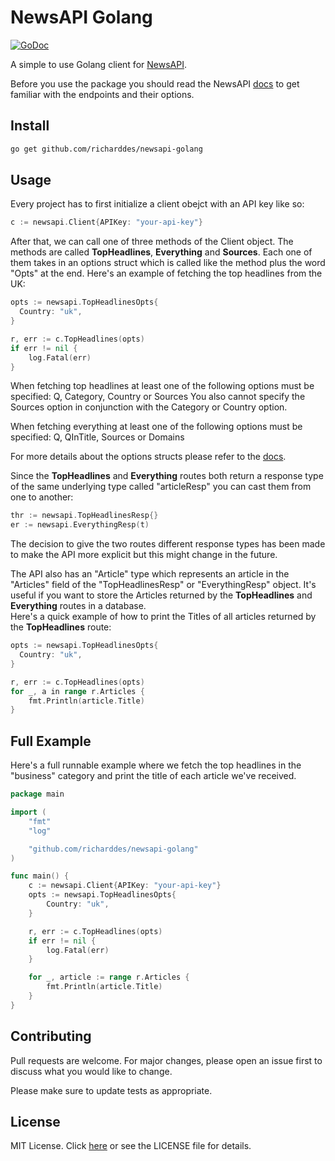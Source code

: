 # NewsAPI Golang
[![GoDoc](https://godoc.org/github.com/richarddes/newsapi-golang?status.svg)](https://godoc.org/github.com/richarddes/newsapi-golang)

A simple to use Golang client for [NewsAPI](https://newsapi.org/).

Before you use the package you should read the NewsAPI [docs](https://newsapi.org/docs) to get familiar with the endpoints and their options.

## Install
```sh
go get github.com/richarddes/newsapi-golang
```

## Usage
Every project has to first initialize a client obejct with an API key like so:
```go
c := newsapi.Client{APIKey: "your-api-key"}
```
After that, we can call one of three methods of the Client object. The methods are called **TopHeadlines**, **Everything** and **Sources**. Each one of them takes in an options struct which is called like the method plus the word "Opts" at the end.
Here's an example of fetching the top headlines from the UK:
```go
opts := newsapi.TopHeadlinesOpts{
  Country: "uk",
}

r, err := c.TopHeadlines(opts)
if err != nil {
	log.Fatal(err)
}
```
When fetching top headlines at least one of the following options must be specified: Q, Category, Country or Sources
You also cannot specify the Sources option in conjunction with the Category or Country option.

When fetching everything at least one of the following options must be specified: Q, QInTitle, Sources or Domains

For more details about the options structs please refer to the [docs](https://godoc.org/github.com/richarddes/newsapi-golang).

Since the **TopHeadlines** and **Everything** routes both return a response type of the same underlying type called "articleResp" you can cast them from one to another: 
```go
thr := newsapi.TopHeadlinesResp{}
er := newsapi.EverythingResp(t)
```
The decision to give the two routes different response types has been made to make the API more explicit but this might change in the future.

The API also has an "Article" type which represents an article in the "Articles" field of the "TopHeadlinesResp" or "EverythingResp" object. It's useful if you want to store the Articles returned by the **TopHeadlines** and **Everything** routes in a database.   
Here's a quick example of how to print the Titles of all articles returned by the **TopHeadlines** route:
```go
opts := newsapi.TopHeadlinesOpts{
  Country: "uk",
}

r, err := c.TopHeadlines(opts)
for _, a in range r.Articles {
	fmt.Println(article.Title)	
}
```


## Full Example
Here's a full runnable example where we fetch the top headlines in the "business" category and print the title of each article we've received.
```go
package main

import (
	"fmt"
	"log"

	"github.com/richarddes/newsapi-golang"
)

func main() {
	c := newsapi.Client{APIKey: "your-api-key"}
	opts := newsapi.TopHeadlinesOpts{
		Country: "uk",
	}

	r, err := c.TopHeadlines(opts)
	if err != nil {
		log.Fatal(err)
	}

	for _, article := range r.Articles {
		fmt.Println(article.Title)
	}
}

```

## Contributing
Pull requests are welcome. For major changes, please open an issue first to discuss what you would like to change.

Please make sure to update tests as appropriate.

## License

MIT License. Click [here](https://choosealicense.com/licenses/mit/) or see the LICENSE file for details.
